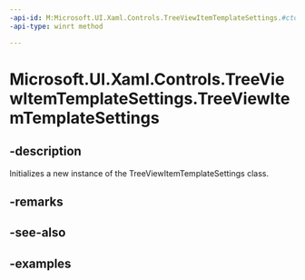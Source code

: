 ```yaml
---
-api-id: M:Microsoft.UI.Xaml.Controls.TreeViewItemTemplateSettings.#ctor
-api-type: winrt method

---
```

<!-- Method syntax.
public TreeViewItemTemplateSettings.TreeViewItemTemplateSettings()
-->

# Microsoft.UI.Xaml.Controls.TreeViewItemTemplateSettings.TreeViewItemTemplateSettings


## -description

Initializes a new instance of the TreeViewItemTemplateSettings class.


## -remarks


## -see-also


## -examples


